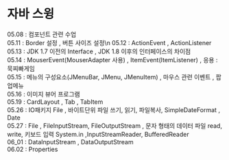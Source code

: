 # 자바 스윙 

05.08 : 컴포넌트 관련 수업\
05.11 : Border 설정 , 버튼 사이즈 설정\n
05.12 : ActionEvent , ActionListener\
05.13 : JDK 1.7 이전의 Interface , JDK 1.8 이후의 인터페이스의 차이점\
05.14 : MouserEvent(MouserAdapter 사용) , ItemEvent(ItemListener) , 응용 : 묵찌빠게임\
05.15 : 메뉴의 구성요소(JMenuBar, JMenu, JMenuItem) , 마우스 관련 이벤트 , 팝업메뉴\
05.16 : 이미지 뷰어 프로그램\
05.19 : CardLayout , Tab , TabItem\
05.26 : IO패키지 File , 바이트단위 파일 쓰기, 읽기, 파일복사, SimpleDateFormat , Date\
05.27 : File , FileInputStream, FileOutputStream , 문자 형태의 데이터 파일 read, write, 키보드 입력 System.in ,InputStreamReader, BufferedReader\
06_01 : DataInputStream , DataOutputStream\
06.02 : Properties
